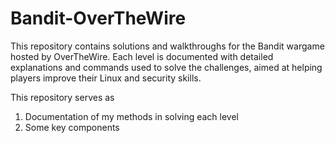 # Bandit-OverTheWire
This repository contains solutions and walkthroughs for the Bandit wargame hosted by OverTheWire. Each level is documented with detailed explanations and commands used to solve the challenges, aimed at helping players improve their Linux and security skills.


This repository serves as 
1. Documentation of my methods in solving each level
2. Some key components

